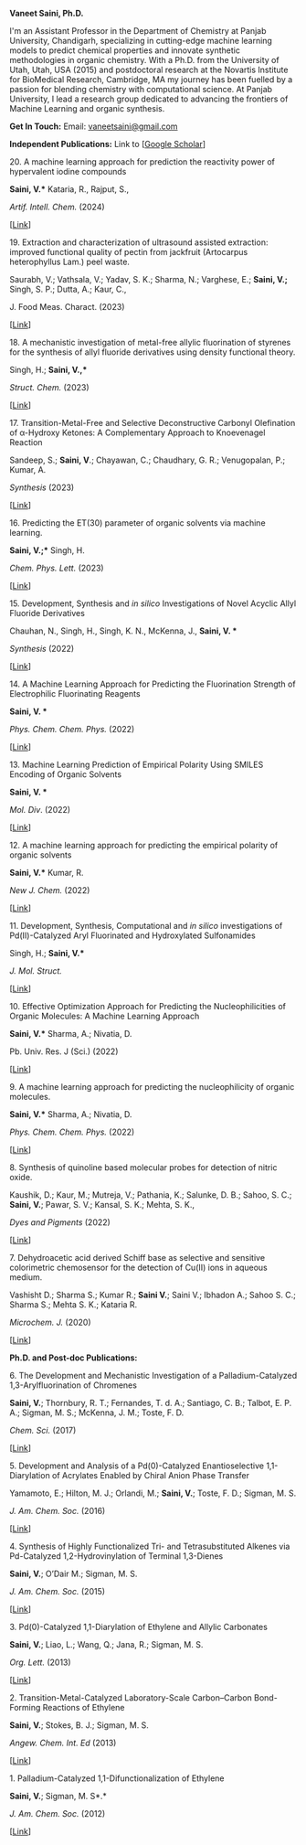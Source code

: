 **Vaneet Saini, Ph.D.**

I'm an Assistant Professor in the Department of Chemistry at Panjab University, Chandigarh, specializing in cutting-edge machine learning models to predict chemical properties and innovate synthetic methodologies in organic chemistry. With a Ph.D. from the University of Utah, Utah, USA (2015) and postdoctoral research at the Novartis Institute for BioMedical Research, Cambridge, MA my journey has been fuelled by a passion for blending chemistry with computational science. At Panjab University, I lead a research group dedicated to advancing the frontiers of Machine Learning and organic synthesis.


**Get In Touch:**
Email: vaneetsaini@gmail.com


**Independent Publications:**
Link to [[Google Scholar](https://scholar.google.com/citations?user=O2nJCz8AAAAJ&hl=en)]

20\. A machine learning approach for prediction the reactivity power of hypervalent iodine compounds

**Saini, V.\*** Kataria, R., Rajput, S.,

*Artif. Intell. Chem.* (2024)

[[Link](https://doi.org/10.1016/j.aichem.2023.100032)]

19\. Extraction and characterization of ultrasound assisted extraction: improved functional quality of pectin from jackfruit (Artocarpus heterophyllus Lam.) peel waste.

Saurabh, V.; Vathsala, V.; Yadav, S. K.; Sharma, N.; Varghese, E.; **Saini, V.;** Singh, S. P.; Dutta, A.; Kaur, C.,

J. Food Meas. Charact. (2023)

[[Link](https://link.springer.com/article/10.1007/s11694-023-02126-w)]

18\. A mechanistic investigation of metal-free allylic fluorination of styrenes for the synthesis of allyl fluoride derivatives using density functional theory.

Singh, H.; **Saini, V.,\***

*Struct. Chem.* (2023)

[[Link](https://link.springer.com/article/10.1007/s11224-023-02253-6)]

17\. Transition-Metal-Free and Selective Deconstructive Carbonyl Olefination of α-Hydroxy Ketones: A Complementary Approach to Knoevenagel Reaction

Sandeep, S.; **Saini, V**.; Chayawan, C.; Chaudhary, G. R.; Venugopalan, P.; Kumar, A.

*Synthesis* (2023)

[[Link](https://www.thieme-connect.com/products/ejournals/abstract/10.1055/a-2114-7802)]

16\. Predicting the ET(30) parameter of organic solvents via machine learning.

**Saini, V.;\*** Singh, H.

*Chem. Phys. Lett.* (2023)

[[Link](https://doi.org/10.1016/j.cplett.2023.140672)]

15\. Development, Synthesis and *in silico* Investigations of Novel Acyclic Allyl Fluoride Derivatives

Chauhan, N., Singh, H., Singh, K. N., McKenna, J., **Saini, V. \***

*Synthesis* (2022)

[[Link](https://www.thieme-connect.com/products/ejournals/abstract/10.1055/a-1961-8013)]

14\. A Machine Learning Approach for Predicting the Fluorination Strength of Electrophilic Fluorinating Reagents

**Saini, V. \***

*Phys. Chem. Chem. Phys.* (2022)

[[Link](DOI%09https:/doi.org/10.1039/D2CP03281C)]

13\. Machine Learning Prediction of Empirical Polarity Using SMILES Encoding of Organic Solvents

**Saini, V. \***

*Mol. Div*. (2022)

[[Link](https://link.springer.com/article/10.1007/s11030-022-10559-6)]

12\. A machine learning approach for predicting the empirical polarity of organic solvents

**Saini, V.\*** Kumar, R.

*New J. Chem.* (2022)

[[Link](DOI%09https:/doi.org/10.1039/D2NJ02513B)]

11\. Development, Synthesis, Computational and *in silico* investigations of Pd(II)-Catalyzed Aryl Fluorinated and Hydroxylated Sulfonamides

Singh, H.; **Saini, V.\***

*J. Mol. Struct.*

[[Link](https://doi.org/10.1016/j.molstruc.2022.133481)]

10\. Effective Optimization Approach for Predicting the Nucleophilicities of Organic Molecules: A Machine Learning Approach

**Saini, V.\*** Sharma, A.; Nivatia, D.

Pb. Univ. Res. J (Sci.) (2022)

[[Link](https://purjs.puchd.ac.in/issues/issue-vol-71-2021.pdf)]

9\. A machine learning approach for predicting the nucleophilicity of organic molecules.

**Saini, V.\*** Sharma, A.; Nivatia, D.

*Phys. Chem. Chem. Phys.* (2022)

[[Link](DOI%09https:/doi.org/10.1039/D1CP05072A)]

8\. Synthesis of quinoline based molecular probes for detection of nitric oxide.

Kaushik, D.; Kaur, M.; Mutreja, V.; Pathania, K.; Salunke, D. B.; Sahoo, S. C.; **Saini, V.**; Pawar, S. V.; Kansal, S. K.; Mehta, S. K.,

*Dyes and Pigments* (2022)

[[Link](https://doi.org/10.1016/j.dyepig.2022.110226)]

7\. Dehydroacetic acid derived Schiff base as selective and sensitive colorimetric chemosensor for the detection of Cu(II) ions in aqueous medium.

Vashisht D.; Sharma S.; Kumar R.; **Saini V.**; Saini V.; Ibhadon A.; Sahoo S. C.; Sharma S.; Mehta S. K.; Kataria R.

*Microchem. J.* (2020)

[[Link](https://doi.org/10.1016/j.microc.2020.104705)]

**Ph.D. and Post-doc Publications:**

6\. The Development and Mechanistic Investigation of a Palladium-Catalyzed 1,3-Arylfluorination of Chromenes

**Saini, V.**; Thornbury, R. T.; Fernandes, T. d. A.; Santiago, C. B.; Talbot, E. P. A.; Sigman, M. S.; McKenna, J. M.; Toste, F. D.

*Chem. Sci.* (2017)

[[Link](https://doi.org/10.1039/C6SC05102B)]

5\. Development and Analysis of a Pd(0)-Catalyzed Enantioselective 1,1-Diarylation of Acrylates Enabled by Chiral Anion Phase Transfer

Yamamoto, E.; Hilton, M. J.; Orlandi, M.; **Saini, V.**; Toste, F. D.; Sigman, M. S.

*J. Am. Chem. Soc.* (2016)

[[Link](https://doi.org/10.1021/jacs.6b11367)]

4\. Synthesis of Highly Functionalized Tri- and Tetrasubstituted Alkenes via Pd-Catalyzed 1,2-Hydrovinylation of Terminal 1,3-Dienes

**Saini, V.**; O’Dair M.; Sigman, M. S.

*J. Am. Chem. Soc.* (2015)

[[Link](https://doi.org/10.1021/ja511640g)]

3\. Pd(0)-Catalyzed 1,1-Diarylation of Ethylene and Allylic Carbonates

**Saini, V.**; Liao, L.; Wang, Q.; Jana, R.; Sigman, M. S.

*Org. Lett.* (2013)

[[Link](https://pubs.acs.org/doi/abs/10.1021/ol4023358#:~:text=https%3A//doi.org/10.1021/ol4023358)]

2\. Transition-Metal-Catalyzed Laboratory-Scale Carbon–Carbon Bond-Forming Reactions of Ethylene

**Saini, V.**; Stokes, B. J.; Sigman, M. S.

*Angew. Chem. Int. Ed* (2013)

[[Link](https://doi.org/10.1002/anie.201303916)]

1\. Palladium-Catalyzed 1,1-Difunctionalization of Ethylene

**Saini, V.**; Sigman, M. S*.*

*J. Am. Chem. Soc.* (2012)

[[Link](https://doi.org/10.1021/ja304344h)]


